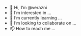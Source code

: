 - 👋 Hi, I’m @verazni
- 👀 I’m interested in ...
- 🌱 I’m currently learning ...
- 💞️ I’m looking to collaborate on ...
- 📫 How to reach me ...

<!---
verazni/verazni is a ✨ special ✨ repository because its `README.md` (this file) appears on your GitHub profile.
You can click the Preview link to take a look at your changes.
--->
